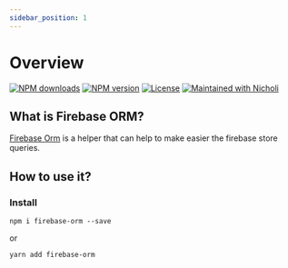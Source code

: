 ```yaml
---
sidebar_position: 1
---
```


# Overview

[![NPM downloads](https://img.shields.io/npm/dm/firebase-orm.svg?style=flat-square)](https://www.npmjs.com/package/firebase-orm)
[![NPM version](https://img.shields.io/npm/v/firebase-orm.svg?style=flat-square)](https://www.npmjs.com/package/firebase-orm)
[![License](https://img.shields.io/npm/l/firebase-orm.svg?style=flat-square)](/license)
[![Maintained with Nicholi](https://img.shields.io/badge/maintained%20with-Nicholi-cc00ff.svg?style=flat-square)](https://nicholijin.com/)


## What is Firebase ORM?

[Firebase Orm](https://www.npmjs.com/package/firebase-orm) is a helper that can help 
to make easier the firebase store queries.

## How to use it?

### Install
```
npm i firebase-orm --save
```
or
```
yarn add firebase-orm
```
